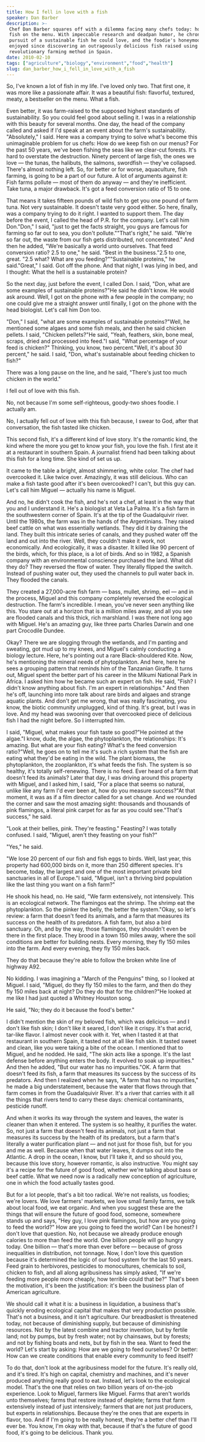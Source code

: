 ```yaml
---
title: How I fell in love with a fish
speaker: Dan Barber
description: >-
 Chef Dan Barber squares off with a dilemma facing many chefs today: how to keep
 fish on the menu. With impeccable research and deadpan humor, he chronicles his
 pursuit of a sustainable fish he could love, and the foodie's honeymoon he's
 enjoyed since discovering an outrageously delicious fish raised using a
 revolutionary farming method in Spain.
date: 2010-02-10
tags: ["agriculture","biology","environment","food","health"]
slug: dan_barber_how_i_fell_in_love_with_a_fish
---
```


So, I've known a lot of fish in my life. I've loved only two. That first one, it was more
like a passionate affair. It was a beautiful fish: flavorful, textured, meaty, a
bestseller on the menu. What a fish. 

Even better, it was farm-raised to the supposed highest standards of sustainability. So
you could feel good about selling it. I was in a relationship with this beauty for several
months. One day, the head of the company called and asked if I'd speak at an event about
the farm's sustainability. "Absolutely," I said. Here was a company trying to solve what's
become this unimaginable problem for us chefs: How do we keep fish on our menus? For the
past 50 years, we've been fishing the seas like we clear-cut forests. It's hard to
overstate the destruction. Ninety percent of large fish, the ones we love — the tunas, the
halibuts, the salmons, swordfish — they've collapsed. There's almost nothing left. So, for
better or for worse, aquaculture, fish farming, is going to be a part of our future. A lot
of arguments against it: Fish farms pollute — most of them do anyway — and they're
inefficient. Take tuna, a major drawback. It's got a feed conversion ratio of 15 to
one.

That means it takes fifteen pounds of wild fish to get you one pound of farm tuna. Not
very sustainable. It doesn't taste very good either. So here, finally, was a company trying
to do it right. I wanted to support them. The day before the event, I called the head of
P.R. for the company. Let's call him Don."Don," I said, "just to get the facts straight,
you guys are famous for farming so far out to sea, you don't pollute.""That's right," he
said. "We're so far out, the waste from our fish gets distributed, not concentrated." And
then he added, "We're basically a world unto ourselves. That feed conversion ratio? 2.5 to
one," he said. "Best in the business."2.5 to one, great. "2.5 what? What are you
feeding?""Sustainable proteins," he said."Great," I said. Got off the phone. And that
night, I was lying in bed, and I thought: What the hell is a sustainable protein?

So the next day, just before the event, I called Don. I said, "Don, what are some examples
of sustainable proteins?"He said he didn't know. He would ask around. Well, I got on the
phone with a few people in the company; no one could give me a straight answer until
finally, I got on the phone with the head biologist. Let's call him Don too.

"Don," I said, "what are some examples of sustainable proteins?"Well, he mentioned some
algaes and some fish meals, and then he said chicken pellets. I said, "Chicken pellets?"He
said, "Yeah, feathers, skin, bone meal, scraps, dried and processed into feed."I said,
"What percentage of your feed is chicken?" Thinking, you know, two percent."Well, it's
about 30 percent," he said. I said, "Don, what's sustainable about feeding chicken to
fish?" 

There was a long pause on the line, and he said, "There's just too much chicken in the
world." 

I fell out of love with this fish. 

No, not because I'm some self-righteous, goody-two shoes foodie. I actually am.

No, I actually fell out of love with this fish because, I swear to God, after that
conversation, the fish tasted like chicken. 

This second fish, it's a different kind of love story. It's the romantic kind, the kind
where the more you get to know your fish, you love the fish. I first ate it at a
restaurant in southern Spain. A journalist friend had been talking about this fish for a
long time. She kind of set us up. 

It came to the table a bright, almost shimmering, white color. The chef had overcooked it.
Like twice over. Amazingly, it was still delicious. Who can make a fish taste good after
it's been overcooked? I can't, but this guy can. Let's call him Miguel — actually his name
is Miguel. 

And no, he didn't cook the fish, and he's not a chef, at least in the way that you and I
understand it. He's a biologist at Veta La Palma. It's a fish farm in the southwestern
corner of Spain. It's at the tip of the Guadalquivir river. Until the 1980s, the farm was
in the hands of the Argentinians. They raised beef cattle on what was essentially
wetlands. They did it by draining the land. They built this intricate series of canals,
and they pushed water off the land and out into the river. Well, they couldn't make it
work, not economically. And ecologically, it was a disaster. It killed like 90 percent of
the birds, which, for this place, is a lot of birds. And so in 1982, a Spanish company
with an environmental conscience purchased the land. What did they do? They reversed the
flow of water. They literally flipped the switch. Instead of pushing water out, they used
the channels to pull water back in. They flooded the canals.

They created a 27,000-acre fish farm — bass, mullet, shrimp, eel — and in the process,
Miguel and this company completely reversed the ecological destruction. The farm's
incredible. I mean, you've never seen anything like this. You stare out at a horizon that
is a million miles away, and all you see are flooded canals and this thick, rich
marshland. I was there not long ago with Miguel. He's an amazing guy, like three parts
Charles Darwin and one part Crocodile Dundee. 

Okay? There we are slogging through the wetlands, and I'm panting and sweating, got mud up
to my knees, and Miguel's calmly conducting a biology lecture. Here, he's pointing out a
rare Black-shouldered Kite. Now, he's mentioning the mineral needs of phytoplankton. And
here, here he sees a grouping pattern that reminds him of the Tanzanian Giraffe. It turns
out, Miguel spent the better part of his career in the Mikumi National Park in Africa. I
asked him how he became such an expert on fish. He said, "Fish? I didn't know anything
about fish. I'm an expert in relationships." And then he's off, launching into more talk
about rare birds and algaes and strange aquatic plants. And don't get me wrong, that was
really fascinating, you know, the biotic community unplugged, kind of thing. It's great,
but I was in love. And my head was swooning over that overcooked piece of delicious fish I
had the night before. So I interrupted him.

I said, "Miguel, what makes your fish taste so good?"He pointed at the algae."I know,
dude, the algae, the phytoplankton, the relationships: It's amazing. But what are your
fish eating? What's the feed conversion ratio?"Well, he goes on to tell me it's such a
rich system that the fish are eating what they'd be eating in the wild. The plant biomass,
the phytoplankton, the zooplankton, it's what feeds the fish. The system is so healthy,
it's totally self-renewing. There is no feed. Ever heard of a farm that doesn't feed its
animals? Later that day, I was driving around this property with Miguel, and I asked him, I
said, "For a place that seems so natural, unlike like any farm I'd ever been at, how do
you measure success?"At that moment, it was as if a film director called for a set change.
And we rounded the corner and saw the most amazing sight: thousands and thousands of pink
flamingos, a literal pink carpet for as far as you could see."That's success," he
said.

"Look at their bellies, pink. They're feasting." Feasting? I was totally confused. I said,
"Miguel, aren't they feasting on your fish?" 

"Yes," he said. 

"We lose 20 percent of our fish and fish eggs to birds. Well, last year, this property had
600,000 birds on it, more than 250 different species. It's become, today, the largest and
one of the most important private bird sanctuaries in all of Europe."I said, "Miguel,
isn't a thriving bird population like the last thing you want on a fish farm?"

He shook his head, no. He said, "We farm extensively, not intensively. This is an
ecological network. The flamingos eat the shrimp. The shrimp eat the phytoplankton. So the
pinker the belly, the better the system."Okay, so let's review: a farm that doesn't feed
its animals, and a farm that measures its success on the health of its predators. A fish
farm, but also a bird sanctuary. Oh, and by the way, those flamingos, they shouldn't even
be there in the first place. They brood in a town 150 miles away, where the soil
conditions are better for building nests. Every morning, they fly 150 miles into the farm.
And every evening, they fly 150 miles back. 

They do that because they're able to follow the broken white line of highway A92.

No kidding. I was imagining a "March of the Penguins" thing, so I looked at Miguel. I said,
"Miguel, do they fly 150 miles to the farm, and then do they fly 150 miles back at night?
Do they do that for the children?"He looked at me like I had just quoted a Whitney Houston
song. 

He said, "No; they do it because the food's better." 

I didn't mention the skin of my beloved fish, which was delicious — and I don't like fish
skin; I don't like it seared, I don't like it crispy. It's that acrid, tar-like flavor. I
almost never cook with it. Yet, when I tasted it at that restaurant in southern Spain, it
tasted not at all like fish skin. It tasted sweet and clean, like you were taking a bite
of the ocean. I mentioned that to Miguel, and he nodded. He said, "The skin acts like a
sponge. It's the last defense before anything enters the body. It evolved to soak up
impurities." And then he added, "But our water has no impurities."OK. A farm that doesn't
feed its fish, a farm that measures its success by the success of its predators. And then
I realized when he says, "A farm that has no impurities," he made a big understatement,
because the water that flows through that farm comes in from the Guadalquivir River. It's
a river that carries with it all the things that rivers tend to carry these days: chemical
contaminants, pesticide runoff.

And when it works its way through the system and leaves, the water is cleaner than when it
entered. The system is so healthy, it purifies the water. So, not just a farm that doesn't
feed its animals, not just a farm that measures its success by the health of its
predators, but a farm that's literally a water purification plant — and not just for those
fish, but for you and me as well. Because when that water leaves, it dumps out into the
Atlantic. A drop in the ocean, I know, but I'll take it, and so should you, because this
love story, however romantic, is also instructive. You might say it's a recipe for the
future of good food, whether we're talking about bass or beef cattle. What we need now is a
radically new conception of agriculture, one in which the food actually tastes good.

But for a lot people, that's a bit too radical. We're not realists, us foodies; we're
lovers. We love farmers' markets, we love small family farms, we talk about local food, we
eat organic. And when you suggest these are the things that will ensure the future of good
food, someone, somewhere stands up and says, "Hey guy, I love pink flamingos, but how are
you going to feed the world?" How are you going to feed the world? Can I be honest? I don't
love that question. No, not because we already produce enough calories to more than feed
the world. One billion people will go hungry today. One billion — that's more than ever
before — because of gross inequalities in distribution, not tonnage. Now, I don't love
this question because it's determined the logic of our food system for the last 50
years. Feed grain to herbivores, pesticides to monocultures, chemicals to soil, chicken to
fish, and all along agribusiness has simply asked, "If we're feeding more people more
cheaply, how terrible could that be?" That's been the motivation, it's been the
justification: it's been the business plan of American agriculture.

We should call it what it is: a business in liquidation, a business that's quickly eroding
ecological capital that makes that very production possible. That's not a business, and it
isn't agriculture. Our breadbasket is threatened today, not because of diminishing supply,
but because of diminishing resources. Not by the latest combine and tractor invention, but
by fertile land; not by pumps, but by fresh water; not by chainsaws, but by forests; and
not by fishing boats and nets, but by fish in the sea. Want to feed the world? Let's start
by asking: How are we going to feed ourselves? Or better: How can we create conditions
that enable every community to feed itself? 

To do that, don't look at the agribusiness model for the future. It's really old, and it's
tired. It's high on capital, chemistry and machines, and it's never produced anything
really good to eat. Instead, let's look to the ecological model. That's the one that
relies on two billion years of on-the-job experience. Look to Miguel, farmers like Miguel.
Farms that aren't worlds unto themselves; farms that restore instead of deplete; farms
that farm extensively instead of just intensively; farmers that are not just producers,
but experts in relationships. Because they're the ones that are experts in flavor, too.
And if I'm going to be really honest, they're a better chef than I'll ever be. You know,
I'm okay with that, because if that's the future of good food, it's going to be
delicious. Thank you. 

<!--
ad_duration=3.33
event="TED2010"
external_start_time=0
intro_duration=11.82
is_subtitle_required="False"
is_talk_featured="True"
language="en"
language_swap="False"
native_language="en"
number_of_related_talks=6
number_of_speakers=1
number_of_subtitled_videos=30
number_of_tags=5
number_of_talk_download_languages=31
number_of_talk_more_resources=0
number_of_talk_recommendations=0
number_of_talks_take_actions=0
post_ad_duration=0.83
published_timestamp="2010-03-10 09:00:00"
recording_date="2010-02-10"
speaker_description="Chef"
speaker_is_published=1
speaker_name="Dan Barber"
talk_name="How I fell in love with a fish"
talks_tags=["agriculture","biology","environment","food","health"]
url_audio="https://download.ted.com/talks/DanBarber_2010.mp3?apikey=acme-roadrunner"
url_photo_speaker="https://pe.tedcdn.com/images/ted/8f06a095e1cfc272ae0b708778bded129905cdec_254x191.jpg"
url_photo_talk="https://pe.tedcdn.com/images/ted/8f9cb72344994d0cf467a4a4bf8939799ac32420_2880x1620.jpg"
url_webpage="https://www.ted.com/talks/dan_barber_how_i_fell_in_love_with_a_fish"
video_type_name="TED Stage Talk"
-->